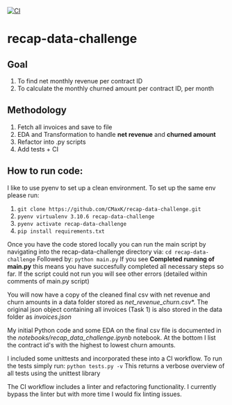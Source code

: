 [![CI](https://github.com/CMaxK/recap-data-challenge/actions/workflows/ci.yml/badge.svg)](https://github.com/CMaxK/recap-data-challenge/actions/workflows/ci.yml)

# recap-data-challenge

## Goal
1. To find net monthly revenue per contract ID
2. To calculate the monthly churned amount per contract ID, per month

## Methodology
1. Fetch all invoices and save to file
2. EDA and Transformation to handle **net revenue** and **churned amount**
3. Refactor into .py scripts
4. Add tests + CI

## How to run code:
I like to use pyenv to set up a clean environment. To set up the same env please run:
1. ```git clone https://github.com/CMaxK/recap-data-challenge.git```
2. ```pyenv virtualenv 3.10.6 recap-data-challenge```
3. ```pyenv activate recap-data-challenge```
4. ```pip install requirements.txt```

Once you have the code stored locally you can run the main script by navigating into the recap-data-challenge directory via:
```cd recap-data-challenge```
Followed by:
```python main.py```
If you see **Completed running of main.py** this means you have succesfully completed all necessary steps so far. If the script could not run you will see other errors (detailed within comments of main.py script)

You will now have a copy of the cleaned final csv with net revenue and churn amounts in a data folder stored as *net_revenue_churn.csv**. The original json object containing all invoices (Task 1) is also stored in the data folder as *invoices.json*

My initial Python code and some EDA on the final csv file is documented in the *notebooks/recap_data_challenge.ipynb* notebook. At the bottom I list the contract id's with the highest to lowest churn amounts. 

I included some unittests and incorporated these into a CI workflow. 
To run the tests simply run:
```python tests.py -v```
This returns a verbose overview of all tests using the unittest library

The CI workflow includes a linter and refactoring functionality. I currently bypass the linter but with more time I would fix linting issues.
